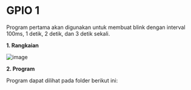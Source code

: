 # GPIO 1
Program pertama akan digunakan untuk membuat blink dengan interval 100ms, 1 detik, 2 detik, dan 3 detik sekali.

**1. Rangkaian**

![image](https://github.com/alfan459/Embedded-System/assets/54757609/4850f38f-859e-461b-a830-cd9b53a8e40e)


**2. Program**

Program dapat dilihat pada folder berikut ini:

